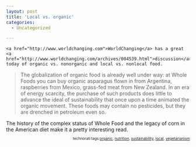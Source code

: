 ```yaml
---
layout: post
title: 'Local vs. organic'
categories:
  - Uncategorized

---
```



    <a href="http://www.worldchanging.com">WorldChanging</a> has a great <a href="http://www.worldchanging.com/archives/004539.html">discussion</a> today of organic vs. nonorganic and local vs. nonlocal food.
<blockquote class="posterous_medium_quote">The globalization of organic food is already well under way: at Whole Foods you can buy organic asparagus flown in from Argentina, raspberries from Mexico, grass-fed meat from New Zealand. In an era of energy scarcity, the purchase of such products does little to advance the ideal of sustainability that once upon a time animated the organic movement. These foods may contain no pesticides, but they are drenched in petroleum even so.</blockquote>
The history of the complex status of Whole Food and the legacy of corn in the American diet make it a pretty interesting read.


<p style="font-size:10px;text-align:right;">technorati tags:<a href="http://technorati.com/tag/organic" rel="tag">organic</a>, <a href="http://technorati.com/tag/nutrition" rel="tag">nutrition</a>, <a href="http://technorati.com/tag/sustainability" rel="tag">sustainability</a>, <a href="http://technorati.com/tag/local" rel="tag">local</a>, <a href="http://technorati.com/tag/vegetarianism" rel="tag">vegetarianism</a></p>

  
